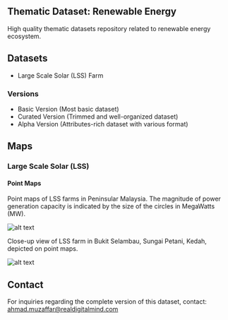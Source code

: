 ## Thematic Dataset: Renewable Energy
High quality thematic datasets repository related to renewable energy ecosystem.

## Datasets
- Large Scale Solar (LSS) Farm

### Versions
- Basic Version (Most basic dataset)
- Curated Version (Trimmed and well-organized dataset)
- Alpha Version (Attributes-rich dataset with various format)

## Maps

### Large Scale Solar (LSS)

#### Point Maps
Point maps of LSS farms in Peninsular Malaysia. The magnitude of power generation capacity is indicated by the size of the circles in MegaWatts (MW).

![alt text](https://github.com/muz-rdm/thematic-dataset-renewable-energy/blob/main/image/Large%20Scale%20Solar%20(LSS)%20Point%20Maps.png)

Close-up view of LSS farm in Bukit Selambau, Sungai Petani, Kedah, depicted on point maps.

![alt text](https://github.com/muz-rdm/thematic-dataset-renewable-energy/blob/main/image/Large%20Scale%20Solar%20(LSS)%20Point%20Maps%20(Bukit%20Selambau).png)

## Contact
For inquiries regarding the complete version of this dataset, contact:
ahmad.muzaffar@realdigitalmind.com


